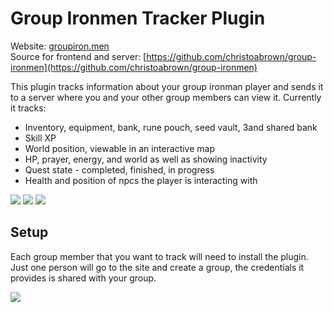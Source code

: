 # Group Ironmen Tracker Plugin
Website: [groupiron.men](https://groupiron.men)  
Source for frontend and server: [https://github.com/christoabrown/group-ironmen](https://github.com/christoabrown/group-ironmen)

This plugin tracks information about your group ironman player and sends it to a server where you and your other group members can view it. Currently it tracks:

* Inventory, equipment, bank, rune pouch, seed vault, 3and shared bank
* Skill XP
* World position, viewable in an interactive map
* HP, prayer, energy, and world as well as showing inactivity
* Quest state - completed, finished, in progress
* Health and position of npcs the player is interacting with

![](https://i.imgur.com/1Mdz8RU.png)
![](https://i.imgur.com/Rs0ruRE.png)
![](https://i.imgur.com/qxat3IZ.png)

## Setup
Each group member that you want to track will need to install the plugin. Just one person will go to the site and create a group, the credentials it provides is shared with your group.

![](https://i.imgur.com/Dyi8LXL.png)
